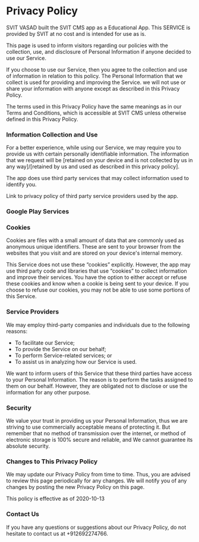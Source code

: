 ﻿# Privacy Policy

SVIT VASAD built the SVIT CMS app as a Educational App. This SERVICE is provided by SVIT at no cost and is intended for use as is.


This page is used to inform visitors regarding our policies with the collection, use, and disclosure of Personal Information if anyone decided to use our Service.

If you choose to use our Service, then you agree to the collection and use of information in relation to this policy. The Personal Information that we collect is used for providing and improving the Service. we will not use or share your information with anyone except 
as described in this Privacy Policy.

The terms used in this Privacy Policy have the same meanings as in our Terms and Conditions, which is accessible at SVIT CMS unless otherwise defined in this Privacy Policy.



### Information Collection and Use



For a better experience, while using our Service, we may require you to provide us with certain personally identifiable information. The information that we request will be [retained on your device and is not collected by us in any way]/[retained by us and used 
as described in this privacy policy].

The app does use third party services that may collect information used to identify you.

Link to privacy policy of third party service providers used by the app.

### Google Play Services

### Cookies

Cookies are files with a small amount of data that are commonly used as anonymous unique identifiers. These are sent to your browser from the websites that you visit and are stored on your device's internal memory.

This Service does not use these “cookies” explicitly. However, the app may use third party code and libraries that use “cookies” to collect information and improve their services. You have the option to either accept or refuse these cookies and know when a cookie is being sent to your device. If you choose to refuse our cookies, you may not be 
able to use some portions of this Service.



### Service Providers

We may employ third-party companies and individuals due to the following reasons:

 - To facilitate our Service;
 - To provide the Service on our behalf;
 - To perform Service-related services; or
 - To assist us in analyzing how our Service is used.

We want to inform users of this Service that these third parties have access to your Personal Information. The reason is to perform the tasks assigned to them on our behalf. However, they are obligated not to disclose or use the information for any other purpose.

### Security

We value your trust in providing us your Personal Information, thus we are striving to use commercially acceptable means of protecting it. But remember that no method of transmission over the internet, or method of electronic storage is 100% secure and 
reliable, and We cannot guarantee its absolute security.	



### Changes to This Privacy Policy


We may update our Privacy Policy from time to time. Thus, you are advised to review this page periodically for any changes. We will notify you of any changes by posting the 
new Privacy Policy on this page.

This policy is effective as of 2020-10-13

### Contact Us

If you have any questions or suggestions about our Privacy Policy, do not hesitate to contact us at +912692274766.


